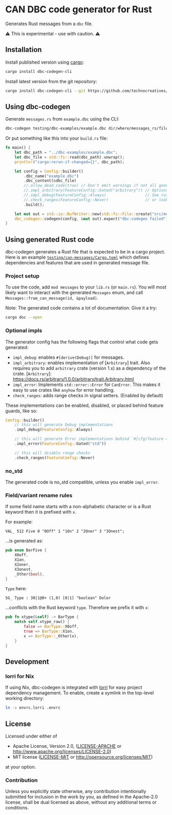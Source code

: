 # CAN DBC code generator for Rust

Generates Rust messages from a `dbc` file.

⚠️ This is experimental - use with caution. ⚠️

## Installation

Install published version using [cargo](https://doc.rust-lang.org/cargo/getting-started/installation.html):

```bash
cargo install dbc-codegen-cli
```
Install latest version from the git repository:

```bash
cargo install dbc-codegen-cli --git https://github.com/technocreatives/dbc-codegen --branch main
```

## Using dbc-codegen

Generate `messages.rs` from `example.dbc` using the CLI:

```bash
dbc-codegen testing/dbc-examples/example.dbc dir/where/messages_rs/file/is/written
```

Or put something like this into your `build.rs` file:

```rust
fn main() {
    let dbc_path = "../dbc-examples/example.dbc";
    let dbc_file = std::fs::read(dbc_path).unwrap();
    println!("cargo:rerun-if-changed={}", dbc_path);

    let config = Config::builder()
        .dbc_name("example.dbc")
        .dbc_content(&dbc_file)
        //.allow_dead_code(true) // Don't emit warnings if not all generated code is used
        //.impl_arbitrary(FeatureConfig::Gated("arbitrary")) // Optional impls.
        //.impl_debug(FeatureConfig::Always)                 // See rustdoc for more,
        //.check_ranges(FeatureConfig::Never)                // or look below for an example.
        .build();

    let mut out = std::io::BufWriter::new(std::fs::File::create("src/messages.rs").unwrap());
    dbc_codegen::codegen(config, &mut out).expect("dbc-codegen failed");
}
```

## Using generated Rust code

dbc-codegen generates a Rust file that is expected to be in a cargo project.
Here is an example [`testing/can-messages/Cargo.toml`](testing/can-messages/Cargo.toml) which defines dependencies and features that are used in generated message file.

### Project setup

To use the code, add `mod messages` to your `lib.rs` (or `main.rs`).
You will most likely want to interact with the generated `Messages` enum, and call `Messages::from_can_message(id, &payload)`.

Note: The generated code contains a lot of documentation.
Give it a try:
```bash
cargo doc --open
```

### Optional impls

The generator config has the following flags that control what code gets generated:

- `impl_debug`: enables `#[derive(Debug)]` for messages.
- `impl_arbitrary`: enables implementation of [`Arbitrary`] trait.
  Also requires you to add `arbitrary` crate (version 1.x) as a dependency of the crate.
  [`Arbitrary`]: https://docs.rs/arbitrary/1.0.0/arbitrary/trait.Arbitrary.html
- `impl_error`: Implements `std::error::Error` for `CanError`. This makes it easy to use crates like `anyhow` for error handling.
- `check_ranges`: adds range checks in signal setters. (Enabled by default)

These implementations can be enabled, disabled, or placed behind feature guards, like so:

```rust
Config::builder()
    // this will generate Debug implementations
    .impl_debug(FeatureConfig::Always)

    // this will generate Error implementations behind `#[cfg(feature = "std")]` guards
    .impl_error(FeatureConfig::Gated("std"))

    // this will disable range checks
    .check_ranges(FeatureConfig::Never)
```

### no_std

The generated code is no_std compatible, unless you enable `impl_error`.

### Field/variant rename rules

If some field name starts with a non-alphabetic character or is a Rust keyword then it is prefixed with `x`.

For example:

```
VAL_ 512 Five 0 "0Off" 1 "1On" 2 "2Oner" 3 "3Onest";
```

…is generated as:

```rust
pub enum BarFive {
    X0off,
    X1on,
    X2oner,
    X3onest,
    _Other(bool),
}
```

`Type` here:

```
SG_ Type : 30|1@0+ (1,0) [0|1] "boolean" Dolor
```

…conflicts with the Rust keyword `type`. Therefore we prefix it with `x`:

```rust
pub fn xtype(&self) -> BarType {
    match self.xtype_raw() {
        false => BarType::X0off,
        true => BarType::X1on,
        x => BarType::_Other(x),
    }
}
```

## Development

### lorri for Nix

If using Nix, dbc-codegen is integrated with [lorri](https://github.com/nix-community/lorri) for easy project dependency management. To enable, create a symlink in the top-level working directory:

```sh
ln -s envrc.lorri .envrc
```

## License

Licensed under either of

 - Apache License, Version 2.0, ([LICENSE-APACHE](LICENSE-APACHE) or http://www.apache.org/licenses/LICENSE-2.0)
 - MIT license ([LICENSE-MIT](LICENSE-MIT) or http://opensource.org/licenses/MIT)

at your option.

### Contribution

Unless you explicitly state otherwise, any contribution intentionally
submitted for inclusion in the work by you, as defined in the Apache-2.0
license, shall be dual licensed as above, without any additional terms or
conditions.
